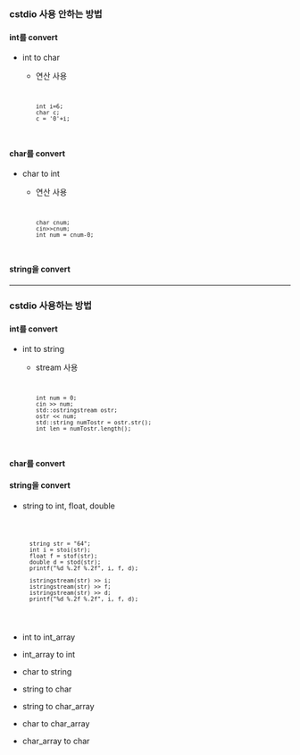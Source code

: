 ### cstdio 사용 안하는 방법

#### int를 convert

* int to char
  + 연산 사용
	<code>
	
		int i=6;
		char c;
		c = '0'+i;
	
	</code>

#### char를 convert

* char to int
  + 연산 사용
  	<code>
		
		char cnum;
		cin>>cnum;
		int num = cnum-0;
		
	</code>
	

#### string을 convert

---

### cstdio 사용하는 방법
	
#### int를 convert

* int to string
  + stream 사용
  	<code>
	
		int num = 0;
		cin >> num;
		std::ostringstream ostr;
		ostr << num;
		std::string numTostr = ostr.str();
		int len = numTostr.length();
	
	</code>
	
#### char를 convert

#### string을 convert

* string to int, float, double

	<code>
	
		string str = "64";
		int i = stoi(str);
		float f = stof(str);
		double d = stod(str);
		printf("%d %.2f %.2f", i, f, d);

		istringstream(str) >> i;
		istringstream(str) >> f;
		istringstream(str) >> d;
		printf("%d %.2f %.2f", i, f, d);

	</code>
	
* int to int_array

* int_array to int

* char to string

* string to char

* string to char_array

* char to char_array

* char_array to char
